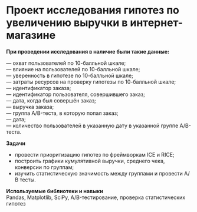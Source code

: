 # Проект исследования гипотез по увеличению выручки в интернет-магазине  

**При проведении исследования в наличие были такие данные:**   

  
— охват пользователей по 10-балльной шкале;  
— влияние на пользователей по 10-балльной шкале;  
— уверенность в гипотезе по 10-балльной шкале;  
— затраты ресурсов на проверку гипотезы по 10-балльной шкале;  
— идентификатор заказа;  
— идентификатор пользователя, совершившего заказ;  
— дата, когда был совершён заказ;  
— выручка заказа;  
— группа A/B-теста, в которую попал заказ;  
— дата;  
— количество пользователей в указанную дату в указанной группе A/B-теста.  

**Задачи**  

- провести приоритизацию гипотез по фреймворкам ICE и RICE;  
- построить графики кумулятивной выручки, среднего чека, конверсии по группам;  
- изучить статистическую значимость между группами и провести А/В тесты.  

**Используемые библиотеки и навыки**  
Pandas, Matplotlib, SciPy, A/B-тестирование, проверка статистических гипотез  


